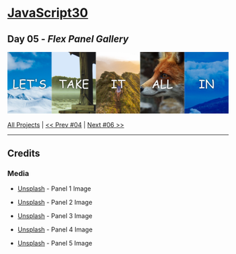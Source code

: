 # [JavaScript30](https://javascript30.com/)

## **Day 05** - *Flex Panel Gallery*

<img src="static/img/day05.png" alt="Flex Panel Gallery" width="700">


[All Projects](https://github.com/10xOXR/JavaScript30/blob/master/README.md) | [<< Prev #04](https://github.com/10xOXR/JavaScript30/tree/master/day04) | [Next #06 >>]()

---

## Credits

### Media

- [Unsplash](https://source.unsplash.com/gYl-UtwNg_I/1500x1500) - Panel 1 Image

- [Unsplash](https://source.unsplash.com/rFKUFzjPYiQ/1500x1500) - Panel 2 Image

- [Unsplash](https://images.unsplash.com/photo-1465188162913-8fb5709d6d57?ixlib=rb-0.3.5&q=80&fm=jpg&crop=faces&cs=tinysrgb&w=1500&h=1500&fit=crop&s=967e8a713a4e395260793fc8c802901d) - Panel 3 Image

- [Unsplash](https://source.unsplash.com/ITjiVXcwVng/1500x1500) - Panel 4 Image

- [Unsplash](https://source.unsplash.com/3MNzGlQM7qs/1500x1500) - Panel 5 Image